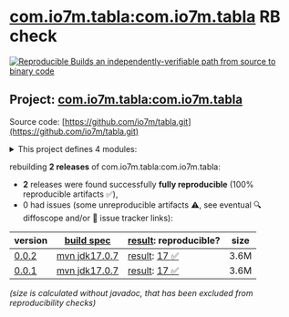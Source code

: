 [com.io7m.tabla:com.io7m.tabla](https://central.sonatype.com/artifact/com.io7m.tabla/com.io7m.tabla/versions) RB check
=======

[![Reproducible Builds](https://reproducible-builds.org/images/logos/rb.svg) an independently-verifiable path from source to binary code](https://reproducible-builds.org/)

## Project: [com.io7m.tabla:com.io7m.tabla](https://central.sonatype.com/artifact/com.io7m.tabla/com.io7m.tabla/versions)

Source code: [https://github.com/io7m/tabla.git](https://github.com/io7m/tabla.git)

<details><summary>This project defines 4 modules:</summary>

* [com.io7m.tabla:com.io7m.tabla](https://central.sonatype.com/artifact/com.io7m.tabla/com.io7m.tabla/0.0.2)
* [com.io7m.tabla:com.io7m.tabla.cmdline](https://central.sonatype.com/artifact/com.io7m.tabla/com.io7m.tabla.cmdline/0.0.2)
* [com.io7m.tabla:com.io7m.tabla.core](https://central.sonatype.com/artifact/com.io7m.tabla/com.io7m.tabla.core/0.0.2)
* [com.io7m.tabla:com.io7m.tabla.tests](https://central.sonatype.com/artifact/com.io7m.tabla/com.io7m.tabla.tests/0.0.2)
</details>

rebuilding **2 releases** of com.io7m.tabla:com.io7m.tabla:
- **2** releases were found successfully **fully reproducible** (100% reproducible artifacts :white_check_mark:),
- 0 had issues (some unreproducible artifacts :warning:, see eventual :mag: diffoscope and/or :memo: issue tracker links):

| version | [build spec](/BUILDSPEC.md) | [result](https://reproducible-builds.org/docs/jvm/): reproducible? | size |
| -- | --------- | ------ | -- |
| [0.0.2](https://central.sonatype.com/artifact/com.io7m.tabla/com.io7m.tabla/0.0.2/pom) | [mvn jdk17.0.7](com.io7m.tabla-0.0.2.buildspec) | [result](com.io7m.tabla-0.0.2.buildinfo): [17 :white_check_mark: ](com.io7m.tabla-0.0.2.buildcompare) | 3.6M |
| [0.0.1](https://central.sonatype.com/artifact/com.io7m.tabla/com.io7m.tabla/0.0.1/pom) | [mvn jdk17.0.7](com.io7m.tabla-0.0.1.buildspec) | [result](com.io7m.tabla-0.0.1.buildinfo): [17 :white_check_mark: ](com.io7m.tabla-0.0.1.buildcompare) | 3.6M |

<i>(size is calculated without javadoc, that has been excluded from reproducibility checks)</i>
